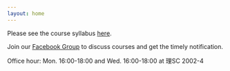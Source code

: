 ```yaml
---
layout: home
---
```

Please see the course syllabus [here](/nsysu-calculus2/static_files/presentations/course_outline.pdf).

Join our [Facebook Group](https://www.facebook.com/groups/3813950798826853) to discuss courses and get the timely notification.

Office hour: Mon. 16:00-18:00 and Wed. 16:00-18:00 at 理SC 2002-4
